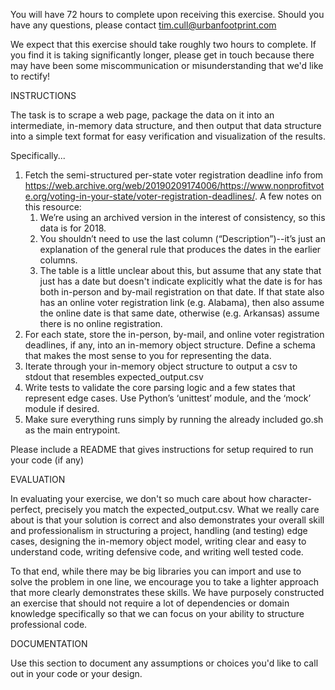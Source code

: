 
You will have 72 hours to complete upon receiving this exercise. Should you have any questions, please contact tim.cull@urbanfootprint.com

We expect that this exercise should take roughly two hours to complete.  If you find it is taking significantly longer, please get in touch because there may have been some miscommunication or misunderstanding that we'd like to rectify!

INSTRUCTIONS

The task is to scrape a web page, package the data on it into an intermediate, in-memory data structure, and then output that data structure into a simple text format for easy verification and visualization of the results.

Specifically...

1) Fetch the semi-structured per-state voter registration deadline info from https://web.archive.org/web/20190209174006/https://www.nonprofitvote.org/voting-in-your-state/voter-registration-deadlines/. A few notes on this resource:
    1) We’re using an archived version in the interest of consistency, so this data is for 2018.
    2) You shouldn’t need to use the last column (“Description”)--it’s just an explanation of the general rule that produces the dates in the earlier columns.
    3) The table is a little unclear about this, but assume that any state that just has a date but doesn't indicate explicitly what the date is for has both in-person and by-mail registration on that date.  If that state also has an online voter registration link (e.g. Alabama), then also assume the online date is that same date, otherwise (e.g. Arkansas) assume there is no online registration.
2) For each state, store the in-person, by-mail, and online voter registration deadlines, if any, into an in-memory object structure.  Define a schema that makes the most sense to you for representing the data.
3) Iterate through your in-memory object structure to output a csv to stdout that resembles expected_output.csv
4) Write tests to validate the core parsing logic and a few states that represent edge cases. Use Python’s ‘unittest’ module, and the ‘mock’ module if desired.
5) Make sure everything runs simply by running the already included go.sh as the main entrypoint.

Please include a README that gives instructions for setup required to run your code (if any)

EVALUATION

In evaluating your exercise, we don't so much care about how character-perfect, precisely you match the expected_output.csv.  What we really care about is that your solution is correct and also demonstrates your overall skill and professionalism in structuring a project, handling (and testing) edge cases, designing the in-memory object model, writing clear and easy to understand code, writing defensive code, and writing well tested code.

To that end, while there may be big libraries you can import and use to solve the problem in one line, we encourage you to take a lighter approach that more clearly demonstrates these skills.  We have purposely constructed an exercise that should not require a lot of dependencies or domain knowledge specifically so that we can focus on your ability to structure professional code.


DOCUMENTATION

Use this section to document any assumptions or choices you'd like to call out in your code or your design.
